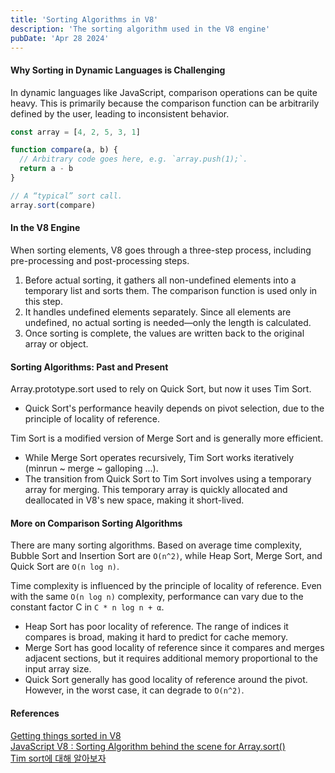 ```yaml
---
title: 'Sorting Algorithms in V8'
description: 'The sorting algorithm used in the V8 engine'
pubDate: 'Apr 28 2024'
---
```


#### Why Sorting in Dynamic Languages is Challenging

In dynamic languages like JavaScript, comparison operations can be quite heavy. This is primarily because the comparison function can be arbitrarily defined by the user, leading to inconsistent behavior.

```js
const array = [4, 2, 5, 3, 1]

function compare(a, b) {
  // Arbitrary code goes here, e.g. `array.push(1);`.
  return a - b
}

// A “typical” sort call.
array.sort(compare)
```

#### In the V8 Engine

When sorting elements, V8 goes through a three-step process, including pre-processing and post-processing steps.

1. Before actual sorting, it gathers all non-undefined elements into a temporary list and sorts them. The comparison function is used only in this step.
2. It handles undefined elements separately. Since all elements are undefined, no actual sorting is needed—only the length is calculated.
3. Once sorting is complete, the values are written back to the original array or object.

#### Sorting Algorithms: Past and Present

Array.prototype.sort used to rely on Quick Sort, but now it uses Tim Sort.

- Quick Sort's performance heavily depends on pivot selection, due to the principle of locality of reference.

Tim Sort is a modified version of Merge Sort and is generally more efficient.

- While Merge Sort operates recursively, Tim Sort works iteratively (minrun ~ merge ~ galloping ...).
- The transition from Quick Sort to Tim Sort involves using a temporary array for merging. This temporary array is quickly allocated and deallocated in V8's new space, making it short-lived.

#### More on Comparison Sorting Algorithms

There are many sorting algorithms. Based on average time complexity, Bubble Sort and Insertion Sort are `O(n^2)`, while Heap Sort, Merge Sort, and Quick Sort are `O(n log n)`.

Time complexity is influenced by the principle of locality of reference. Even with the same `O(n log n)` complexity, performance can vary due to the constant factor C in `C * n log n + α`.

- Heap Sort has poor locality of reference. The range of indices it compares is broad, making it hard to predict for cache memory.
- Merge Sort has good locality of reference since it compares and merges adjacent sections, but it requires additional memory proportional to the input array size.
- Quick Sort generally has good locality of reference around the pivot. However, in the worst case, it can degrade to `O(n^2)`.

#### References

<a href="https://v8.dev/blog/array-sort#timsort" target="_blank">Getting things sorted in V8</a><br>
<a href="https://www.linkedin.com/pulse/javascript-v8-sorting-algorithm-behind-scene-arraysort-mazahar-shaikh/" target="_blank">JavaScript V8 : Sorting Algorithm behind the scene for Array.sort()</a><br>
<a href="https://d2.naver.com/helloworld/0315536" target="_blank">Tim sort에 대해 알아보자</a><br>
